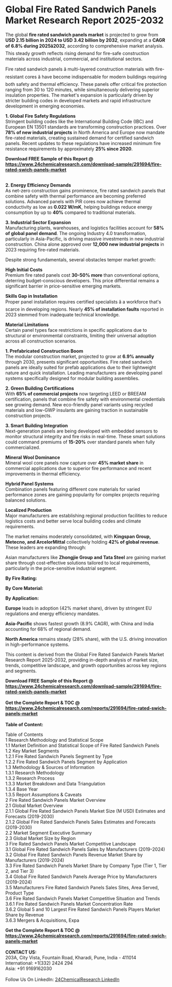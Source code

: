 <h1>Global Fire Rated Sandwich Panels Market Research Report 2025-2032</h1><p>The global <strong>fire rated sandwich panels market</strong> is projected to grow from <strong>USD 2.15 billion in 2024 to USD 3.42 billion by 2032</strong>, expanding at a <strong>CAGR of 6.8% during 2025â2032</strong>, according to comprehensive market analysis. This steady growth reflects rising demand for fire-safe construction materials across industrial, commercial, and institutional sectors.</p><p>Fire rated sandwich panels â multi-layered construction materials with fire-resistant cores â have become indispensable for modern buildings requiring both safety and thermal efficiency. These panels offer critical fire protection ranging from 30 to 120 minutes, while simultaneously delivering superior insulation properties. The market's expansion is particularly driven by stricter building codes in developed markets and rapid infrastructure development in emerging economies.</p><p><strong>1. Global Fire Safety Regulations</strong><br>
Stringent building codes like the International Building Code (IBC) and European EN 13501 standards are transforming construction practices. Over <strong>78% of new industrial projects</strong> in North America and Europe now mandate fire-rated materials, creating sustained demand for certified sandwich panels. Recent updates to these regulations have increased minimum fire resistance requirements by approximately <strong>25% since 2020</strong>.</p><div><b>Download FREE Sample of this Report @ 
            <a href="https://www.24chemicalresearch.com/download-sample/291694/fire-rated-swich-panels-market">
            https://www.24chemicalresearch.com/download-sample/291694/fire-rated-swich-panels-market</a></b></div><br><p><strong>2. Energy Efficiency Demands</strong><br>
As net-zero construction gains prominence, fire rated sandwich panels that combine safety with thermal performance are becoming preferred solutions. Advanced panels with PIR cores now achieve thermal conductivity as low as <strong>0.022 W/mK</strong>, helping buildings reduce energy consumption by up to <strong>40%</strong> compared to traditional materials.</p><p><strong>3. Industrial Sector Expansion</strong><br>
Manufacturing plants, warehouses, and logistics facilities account for <strong>58% of global panel demand</strong>. The ongoing Industry 4.0 transformation, particularly in Asia-Pacific, is driving massive investments in new industrial construction. China alone approved over <strong>12,000 new industrial projects</strong> in 2023 requiring fire-rated materials.</p><p>Despite strong fundamentals, several obstacles temper market growth:</p><p><strong>High Initial Costs</strong><br>
    Premium fire rated panels cost <strong>30-50% more</strong> than conventional options, deterring budget-conscious developers. This price differential remains a significant barrier in price-sensitive emerging markets.</p><p><strong>Skills Gap in Installation</strong><br>
    Proper panel installation requires certified specialists â a workforce that's scarce in developing regions. Nearly <strong>45% of installation faults</strong> reported in 2023 stemmed from inadequate technical knowledge.</p><p><strong>Material Limitations</strong><br>
    Certain panel types face restrictions in specific applications due to structural or environmental constraints, limiting their universal adoption across all construction scenarios.</p><p><strong>1. Prefabricated Construction Boom</strong><br>
The modular construction market, projected to grow at <strong>6.9% annually</strong> through 2030, presents significant opportunities. Fire rated sandwich panels are ideally suited for prefab applications due to their lightweight nature and quick installation. Leading manufacturers are developing panel systems specifically designed for modular building assemblies.</p><p><strong>2. Green Building Certifications</strong><br>
With <strong>65% of commercial projects</strong> now targeting LEED or BREEAM certification, panels that combine fire safety with environmental credentials see growing demand. New eco-friendly panel variants using recycled materials and low-GWP insulants are gaining traction in sustainable construction projects.</p><p><strong>3. Smart Building Integration</strong><br>
Next-generation panels are being developed with embedded sensors to monitor structural integrity and fire risks in real-time. These smart solutions could command premiums of <strong>15-20%</strong> over standard panels when fully commercialized.</p><p><strong>Mineral Wool Dominance</strong><br>
    Mineral wool core panels now capture over <strong>45% market share</strong> in commercial applications due to superior fire performance and recent improvements in thermal efficiency.</p><p><strong>Hybrid Panel Systems</strong><br>
    Combination panels featuring different core materials for varied performance zones are gaining popularity for complex projects requiring balanced solutions.</p><p><strong>Localized Production</strong><br>
    Major manufacturers are establishing regional production facilities to reduce logistics costs and better serve local building codes and climate requirements.</p><p>The market remains moderately consolidated, with <strong>Kingspan Group, Metecno, and ArcelorMittal</strong> collectively holding <strong>42% of global revenue</strong>. These leaders are expanding through:</p><p>Asian manufacturers like <strong>Zhongjie Group and Tata Steel</strong> are gaining market share through cost-effective solutions tailored to local requirements, particularly in the price-sensitive industrial segment.</p><p><strong>By Fire Rating:</strong></p><p><strong>By Core Material:</strong></p><p><strong>By Application:</strong></p><p><strong>Europe</strong> leads in adoption (42% market share), driven by stringent EU regulations and energy efficiency mandates.</p><p><strong>Asia-Pacific</strong> shows fastest growth (8.9% CAGR), with China and India accounting for 68% of regional demand.</p><p><strong>North America</strong> remains steady (28% share), with the U.S. driving innovation in high-performance systems.</p><p>This content is derived from the Global Fire Rated Sandwich Panels Market Research Report 2025-2032, providing in-depth analysis of market size, trends, competitive landscape, and growth opportunities across key regions and segments.</p><div><b>Download FREE Sample of this Report @ 
            <a href="https://www.24chemicalresearch.com/download-sample/291694/fire-rated-swich-panels-market">
            https://www.24chemicalresearch.com/download-sample/291694/fire-rated-swich-panels-market</a></b></div><br><div><b>Get the Complete Report & TOC @ 
            <a href="https://www.24chemicalresearch.com/reports/291694/fire-rated-swich-panels-market">
            https://www.24chemicalresearch.com/reports/291694/fire-rated-swich-panels-market</a></b></div><br>
            <b>Table of Content:</b><p>Table of Contents<br />
1 Research Methodology and Statistical Scope<br />
1.1 Market Definition and Statistical Scope of Fire Rated Sandwich Panels<br />
1.2 Key Market Segments<br />
1.2.1 Fire Rated Sandwich Panels Segment by Type<br />
1.2.2 Fire Rated Sandwich Panels Segment by Application<br />
1.3 Methodology & Sources of Information<br />
1.3.1 Research Methodology<br />
1.3.2 Research Process<br />
1.3.3 Market Breakdown and Data Triangulation<br />
1.3.4 Base Year<br />
1.3.5 Report Assumptions & Caveats<br />
2 Fire Rated Sandwich Panels Market Overview<br />
2.1 Global Market Overview<br />
2.1.1 Global Fire Rated Sandwich Panels Market Size (M USD) Estimates and Forecasts (2019-2030)<br />
2.1.2 Global Fire Rated Sandwich Panels Sales Estimates and Forecasts (2019-2030)<br />
2.2 Market Segment Executive Summary<br />
2.3 Global Market Size by Region<br />
3 Fire Rated Sandwich Panels Market Competitive Landscape<br />
3.1 Global Fire Rated Sandwich Panels Sales by Manufacturers (2019-2024)<br />
3.2 Global Fire Rated Sandwich Panels Revenue Market Share by Manufacturers (2019-2024)<br />
3.3 Fire Rated Sandwich Panels Market Share by Company Type (Tier 1, Tier 2, and Tier 3)<br />
3.4 Global Fire Rated Sandwich Panels Average Price by Manufacturers (2019-2024)<br />
3.5 Manufacturers Fire Rated Sandwich Panels Sales Sites, Area Served, Product Type<br />
3.6 Fire Rated Sandwich Panels Market Competitive Situation and Trends<br />
3.6.1 Fire Rated Sandwich Panels Market Concentration Rate<br />
3.6.2 Global 5 and 10 Largest Fire Rated Sandwich Panels Players Market Share by Revenue<br />
3.6.3 Mergers & Acquisitions, Expa</p><div><b>Get the Complete Report & TOC @ 
            <a href="https://www.24chemicalresearch.com/reports/291694/fire-rated-swich-panels-market">
            https://www.24chemicalresearch.com/reports/291694/fire-rated-swich-panels-market</a></b></div><br><b>CONTACT US:</b><br>
            203A, City Vista, Fountain Road, Kharadi, Pune, India - 411014<br>
            International: +1(332) 2424 294<br>
            Asia: +91 9169162030 <br><br>
            Follow Us On LinkedIn: <a href="https://www.linkedin.com/company/24chemicalresearch/">24ChemicalResearch LinkedIn</a>